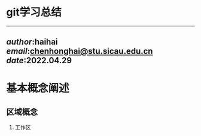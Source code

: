 # git学习总结
---
*author*:**haihai**  
*email*:**chenhonghai@stu.sicau.edu.cn**  
*date*:**2022.04.29**  
---
# 基本概念阐述
## 区域概念
1. 工作区

